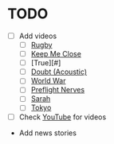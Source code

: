 # TODO

- [ ] Add videos
  - [ ] [Rugby](https://rugby.wearebrightly.com/)
  - [ ] [Keep Me Close](https://vimeo.com/129595248)
  - [ ] [True][#]
  - [ ] [Doubt (Acoustic)](#)
  - [ ] [World War](#)
  - [ ] [Preflight Nerves](#)
  - [ ] [Sarah](#)
  - [ ] [Tokyo](#)
- [ ] Check [YouTube](https://youtube.com/) for videos
- Add news stories

